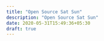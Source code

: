 ```yaml
---
title: "Open Source Sat Sun"
description: "Open Source Sat Sun"
date: 2020-05-31T15:49:36+05:30
draft: true
---
```



